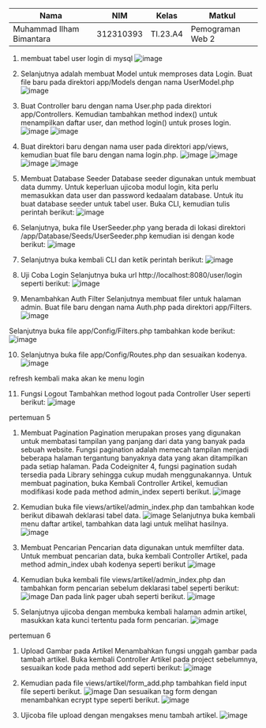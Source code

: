 |Nama|NIM|Kelas|Matkul|
|----|---|-----|------|
|Muhammad Ilham Bimantara |312310393|TI.23.A4|Pemograman Web 2|

1. membuat tabel user login di mysql
![image](https://github.com/user-attachments/assets/77bf533c-41c6-4fed-a1e1-e68c2cb7584d)

2. Selanjutnya adalah membuat Model untuk memproses data Login. Buat file baru pada direktori
app/Models dengan nama UserModel.php
![image](https://github.com/user-attachments/assets/29d89ff6-9e1b-4beb-93d9-303496963ca0)

3. Buat Controller baru dengan nama User.php pada direktori app/Controllers. Kemudian
tambahkan method index() untuk menampilkan daftar user, dan method login() untuk proses
login.
![image](https://github.com/user-attachments/assets/100a9083-d5b9-4c30-9d3d-44c31fc4bf11)
![image](https://github.com/user-attachments/assets/6c26f7d9-eac0-46b2-9172-3917b499f0f5)

4. Buat direktori baru dengan nama user pada direktori app/views, kemudian buat file baru
dengan nama login.php.
![image](https://github.com/user-attachments/assets/5a6aed90-e960-4c41-9f3e-7b53f26bdc1a)
![image](https://github.com/user-attachments/assets/051c7c4e-87d2-48b9-85c7-0e8ab0548fc9)
![image](https://github.com/user-attachments/assets/17081386-dc45-4382-a67f-c4c4617be971)
![image](https://github.com/user-attachments/assets/80749c2e-9cb5-4295-bd20-096058d34185)

5. Membuat Database Seeder
Database seeder digunakan untuk membuat data dummy. Untuk keperluan ujicoba modul
login, kita perlu memasukkan data user dan password kedaalam database. Untuk itu buat
database seeder untuk tabel user. Buka CLI, kemudian tulis perintah berikut:
![image](https://github.com/user-attachments/assets/ed4bb94c-cf4b-4814-8dd8-6b71281f5149)

6. Selanjutnya, buka file UserSeeder.php yang berada di lokasi direktori
/app/Database/Seeds/UserSeeder.php kemudian isi dengan kode berikut:
![image](https://github.com/user-attachments/assets/d2621563-64b9-4bfc-98a1-070c03cbe6f5)

7. Selanjutnya buka kembali CLI dan ketik perintah berikut:
![image](https://github.com/user-attachments/assets/71e30440-daf0-41e5-a6ef-e67f86a16b47)

8. Uji Coba Login
Selanjutnya buka url http://localhost:8080/user/login seperti berikut:
![image](https://github.com/user-attachments/assets/aa033f48-247e-4eea-9b28-68c239e2c595)

9. Menambahkan Auth Filter
Selanjutnya membuat filer untuk halaman admin. Buat file baru dengan nama Auth.php pada
direktori app/Filters.
 ![image](https://github.com/user-attachments/assets/978980e0-29ab-4c4d-822a-da66edcc8769)

Selanjutnya buka file app/Config/Filters.php tambahkan kode berikut:
![image](https://github.com/user-attachments/assets/4bb197b7-33c5-48a5-a1de-a80d71e96bfd)

10. Selanjutnya buka file app/Config/Routes.php dan sesuaikan kodenya.
![image](https://github.com/user-attachments/assets/99f74673-662f-4603-ad58-daf2dcf3041d)

refresh kembali maka akan ke menu login

11. Fungsi Logout
Tambahkan method logout pada Controller User seperti berikut:
![image](https://github.com/user-attachments/assets/f9feadfc-55d8-45c3-b577-d271d20f2e5c)

pertemuan 5

1. Membuat Pagination
Pagination merupakan proses yang digunakan untuk membatasi tampilan yang panjang
dari data yang banyak pada sebuah website. Fungsi pagination adalah memecah tampilan
menjadi beberapa halaman tergantung banyaknya data yang akan ditampilkan pada
setiap halaman.
Pada Codeigniter 4, fungsi pagination sudah tersedia pada Library sehingga cukup mudah
menggunakannya.
Untuk membuat pagination, buka Kembali Controller Artikel, kemudian modifikasi kode
pada method admin_index seperti berikut.
![image](https://github.com/user-attachments/assets/8a847c0a-d825-4a72-8214-753d4f86cb47)

2. Kemudian buka file views/artikel/admin_index.php dan tambahkan kode berikut
dibawah deklarasi tabel data.
![image](https://github.com/user-attachments/assets/68b94114-b716-4fa9-beb7-70a5a792a152)
Selanjutnya buka kembali menu daftar artikel, tambahkan data lagi untuk melihat
hasilnya.
![image](https://github.com/user-attachments/assets/c757b864-0bef-4a7e-8c5c-026a0f8fdd03)

3. Membuat Pencarian
Pencarian data digunakan untuk memfilter data.
Untuk membuat pencarian data, buka kembali Controller Artikel, pada method
admin_index ubah kodenya seperti berikut
![image](https://github.com/user-attachments/assets/5a9941cb-660c-4e0e-b71f-a4c3d74ca30a)

4. Kemudian buka kembali file views/artikel/admin_index.php dan tambahkan form
pencarian sebelum deklarasi tabel seperti berikut:
![image](https://github.com/user-attachments/assets/f7c958da-ad7a-45b5-8a44-9dcbd2247e38)
Dan pada link pager ubah seperti berikut.
![image](https://github.com/user-attachments/assets/74f3be13-71ab-495f-b04e-e1208ea14806)

5. Selanjutnya ujicoba dengan membuka kembali halaman admin artikel, masukkan kata
kunci tertentu pada form pencarian.
![image](https://github.com/user-attachments/assets/9d41ee1f-14c9-4abc-a5c6-e7b31dfaa412)

pertemuan 6

1. Upload Gambar pada Artikel
Menambahkan fungsi unggah gambar pada tambah artikel.
Buka kembali Controller Artikel pada project sebelumnya, sesuaikan kode pada method
add seperti berikut:
![image](https://github.com/user-attachments/assets/21bc13bb-ca15-401a-95cb-f36b98424940)

2. Kemudian pada file views/artikel/form_add.php tambahkan field input file seperti
berikut.
![image](https://github.com/user-attachments/assets/9354d4ed-f97f-4778-8510-ffb64d6b9422)
Dan sesuaikan tag form dengan menambahkan ecrypt type seperti berikut.
![image](https://github.com/user-attachments/assets/8ab19c09-fc41-4f4e-aa50-2de8d3d2fd66)

3. Ujicoba file upload dengan mengakses menu tambah artikel.
![image](https://github.com/user-attachments/assets/2e991a3d-2e26-44f8-8fbb-00ac9fc2ed22)
